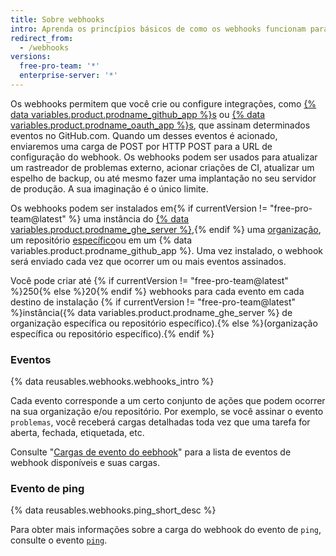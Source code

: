 ```yaml
---
title: Sobre webhooks
intro: Aprenda os princípios básicos de como os webhooks funcionam para ajudá-lo a criar e configurar integrações.
redirect_from:
  - /webhooks
versions:
  free-pro-team: '*'
  enterprise-server: '*'
---
```




Os webhooks permitem que você crie ou configure integrações, como [{% data variables.product.prodname_github_app %}s](/apps/building-github-apps/) ou [{% data variables.product.prodname_oauth_app %}s](/apps/building-oauth-apps/), que assinam determinados eventos no GitHub.com. Quando um desses eventos é acionado, enviaremos uma carga de POST por HTTP POST para a URL de configuração do webhook. Os webhooks podem ser usados para atualizar um rastreador de problemas externo, acionar criações de CI, atualizar um espelho de backup, ou até mesmo fazer uma implantação no seu servidor de produção. A sua imaginação é o único limite.

Os webhooks podem ser instalados em{% if currentVersion != "free-pro-team@latest" %} uma instância do [{% data variables.product.prodname_ghe_server %}](/v3/enterprise-admin/global_webhooks/),{% endif %} uma [organização][org-hooks], um repositório [específico][repo-hooks]ou em um {% data variables.product.prodname_github_app %}. Uma vez instalado, o webhook será enviado cada vez que ocorrer um ou mais eventos assinados.

Você pode criar até {% if currentVersion != "free-pro-team@latest" %}250{% else %}20{% endif %} webhooks para cada evento em cada destino de instalação {% if currentVersion != "free-pro-team@latest" %}instância({% data variables.product.prodname_ghe_server %} de organização específica ou repositório específico).{% else %}(organização específica ou repositório específico).{% endif %}

### Eventos

{% data reusables.webhooks.webhooks_intro %}

Cada evento corresponde a um certo conjunto de ações que podem ocorrer na sua organização e/ou repositório. Por exemplo, se você assinar o evento `problemas`, você receberá cargas detalhadas toda vez que uma tarefa for aberta, fechada, etiquetada, etc.

Consulte "[Cargas de evento do eebhook](/webhooks/event-payloads)" para a lista de eventos de webhook disponíveis e suas cargas.

### Evento de ping

{% data reusables.webhooks.ping_short_desc %}

Para obter mais informações sobre a carga do webhook do evento de `ping`, consulte o evento [`ping`](/webhooks/event-payloads/#ping).

[org-hooks]: /v3/orgs/hooks/
[repo-hooks]: /v3/repos/hooks/

